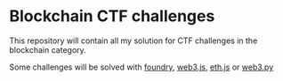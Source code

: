 # Blockchain CTF challenges

This repository will contain all my solution for CTF challenges in the blockchain category. 

Some challenges will be solved with [foundry](https://book.getfoundry.sh/), [web3.js](https://web3js.readthedocs.io/en/v1.10.0/), [eth.js](https://docs.ethers.org/v5/) or [web3.py](https://web3py.readthedocs.io/en/stable/)
